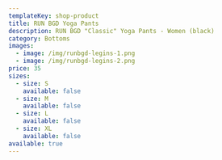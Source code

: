 ```yaml
---
templateKey: shop-product
title: RUN BGD Yoga Pants
description: RUN BGD "Classic" Yoga Pants - Women (black)
category: Bottoms
images:
  - image: /img/runbgd-legins-1.png
  - image: /img/runbgd-legins-2.png
price: 35
sizes:
  - size: S
    available: false
  - size: M
    available: false
  - size: L
    available: false
  - size: XL
    available: false
available: true
---
```

